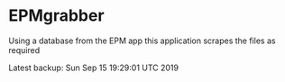 # EPMgrabber
Using a database from the EPM app this application scrapes the files as required


Latest backup: Sun Sep 15 19:29:01 UTC 2019
